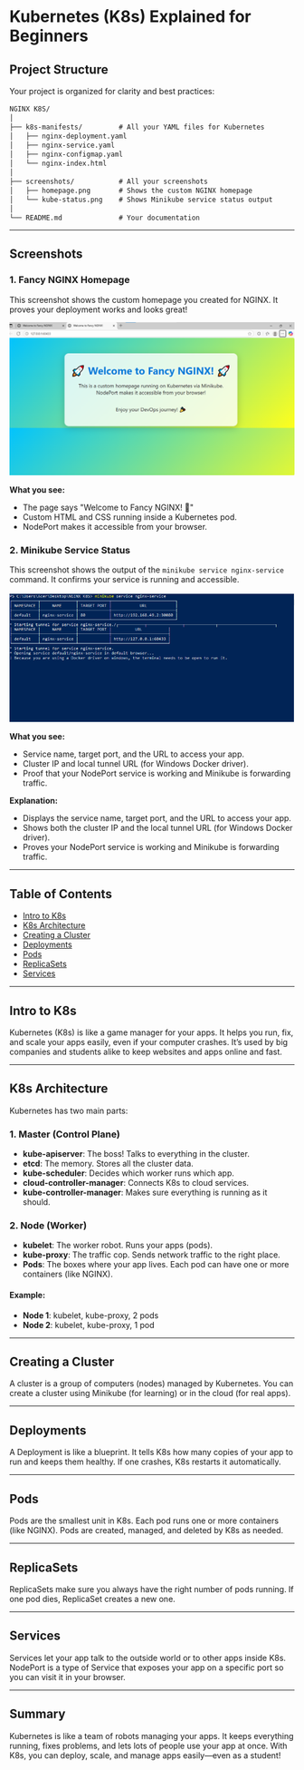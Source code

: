 
# Kubernetes (K8s) Explained for Beginners

## Project Structure

Your project is organized for clarity and best practices:

```
NGINX K8S/
│
├── k8s-manifests/         # All your YAML files for Kubernetes
│   ├── nginx-deployment.yaml
│   ├── nginx-service.yaml
│   ├── nginx-configmap.yaml
│   └── nginx-index.html
│
├── screenshots/           # All your screenshots
│   ├── homepage.png       # Shows the custom NGINX homepage
│   └── kube-status.png    # Shows Minikube service status output
│
└── README.md              # Your documentation
```

---

## Screenshots

### 1. Fancy NGINX Homepage
This screenshot shows the custom homepage you created for NGINX. It proves your deployment works and looks great!

![Fancy NGINX Homepage](screenshots/homepage.png)

**What you see:**
- The page says "Welcome to Fancy NGINX! 🚀"
- Custom HTML and CSS running inside a Kubernetes pod.
- NodePort makes it accessible from your browser.

### 2. Minikube Service Status
This screenshot shows the output of the `minikube service nginx-service` command. It confirms your service is running and accessible.

![Minikube Service Output](screenshots/kube-status.png)

**What you see:**
- Service name, target port, and the URL to access your app.
- Cluster IP and local tunnel URL (for Windows Docker driver).
- Proof that your NodePort service is working and Minikube is forwarding traffic.

**Explanation:**
- Displays the service name, target port, and the URL to access your app.
- Shows both the cluster IP and the local tunnel URL (for Windows Docker driver).
- Proves your NodePort service is working and Minikube is forwarding traffic.

---

## Table of Contents
- [Intro to K8s](#intro-to-k8s)
- [K8s Architecture](#k8s-architecture)
- [Creating a Cluster](#creating-a-cluster)
- [Deployments](#deployments)
- [Pods](#pods)
- [ReplicaSets](#replicasets)
- [Services](#services)

---

## Intro to K8s
Kubernetes (K8s) is like a game manager for your apps. It helps you run, fix, and scale your apps easily, even if your computer crashes. It’s used by big companies and students alike to keep websites and apps online and fast.

---

## K8s Architecture
Kubernetes has two main parts:

### 1. Master (Control Plane)
- **kube-apiserver**: The boss! Talks to everything in the cluster.
- **etcd**: The memory. Stores all the cluster data.
- **kube-scheduler**: Decides which worker runs which app.
- **cloud-controller-manager**: Connects K8s to cloud services.
- **kube-controller-manager**: Makes sure everything is running as it should.

### 2. Node (Worker)
- **kubelet**: The worker robot. Runs your apps (pods).
- **kube-proxy**: The traffic cop. Sends network traffic to the right place.
- **Pods**: The boxes where your app lives. Each pod can have one or more containers (like NGINX).

#### Example:
- **Node 1**: kubelet, kube-proxy, 2 pods
- **Node 2**: kubelet, kube-proxy, 1 pod

---

## Creating a Cluster
A cluster is a group of computers (nodes) managed by Kubernetes. You can create a cluster using Minikube (for learning) or in the cloud (for real apps).

---

## Deployments
A Deployment is like a blueprint. It tells K8s how many copies of your app to run and keeps them healthy. If one crashes, K8s restarts it automatically.

---

## Pods
Pods are the smallest unit in K8s. Each pod runs one or more containers (like NGINX). Pods are created, managed, and deleted by K8s as needed.

---

## ReplicaSets
ReplicaSets make sure you always have the right number of pods running. If one pod dies, ReplicaSet creates a new one.

---

## Services
Services let your app talk to the outside world or to other apps inside K8s. NodePort is a type of Service that exposes your app on a specific port so you can visit it in your browser.

---

## Summary
Kubernetes is like a team of robots managing your apps. It keeps everything running, fixes problems, and lets lots of people use your app at once. With K8s, you can deploy, scale, and manage apps easily—even as a student!
